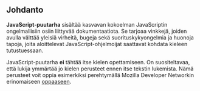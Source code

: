 ## Johdanto

**JavaScript-puutarha** sisältää kasvavan kokoelman JavaScriptin ongelmallisiin osiin liittyvää dokumentaatiota. Se tarjoaa vinkkejä, joiden avulla välttää yleisiä virheitä, bugeja sekä suorituskykyongelmia ja huonoja tapoja, joita aloittelevat JavaScript-ohjelmoijat saattavat kohdata kieleen tutustuessaan.

JavaScript-puutarha **ei** tähtää itse kielen opettamiseen. On suositeltavaa, että lukija ymmärtää jo kielen perusteet ennen itse tekstin lukemista. Nämä perusteet voit oppia esimerkiksi perehtymällä Mozilla Developer Networkin erinomaiseen [oppaaseen][1].

[1]: https://developer.mozilla.org/en/JavaScript/Guide

